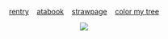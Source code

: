 <p align="center">
  <a href="https://rentry.co/bulletwound"> rentry</a>  ‎ ‎ ‎  <a href="https://tokki.atabook.org"> atabook</a>  ‎ ‎ ‎  <a href="https://fated.straw.page"> strawpage</a>  ‎ ‎ ‎  <a href="https://colormytree.me/2024/01JDZWBFWWS6A32CG85JN61WVD"> color my tree</a>
  </p>

<p align="center">
  <img src="https://files.catbox.moe/duxac9.jpeg">
</p>
